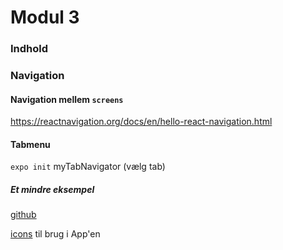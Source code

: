 # Modul 3
### Indhold

### Navigation

#### Navigation mellem `screens`

https://reactnavigation.org/docs/en/hello-react-navigation.html

#### Tabmenu

`expo init` myTabNavigator (vælg tab)

##### Et mindre eksempel

[github](https://github.com/frankgoldmann/ReactNaviveTabNavigation)

[icons](https://expo.github.io/vector-icons/) til brug i App'en
